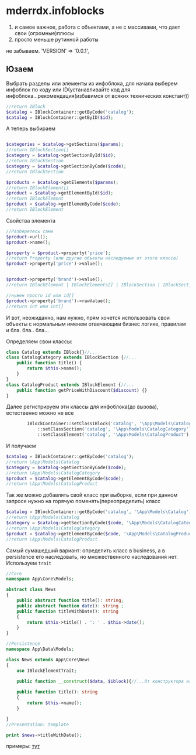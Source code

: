 # mderrdx.infoblocks

1. и самое важное, работа с объектами, а не с массивами, что дает свои (огромные)плюсы
2. просто меньше рутинной работы

не забываем. 'VERSION' => '0.0.1',

## Юзаем

Выбрать разделы или элементы из инфоблока, для начала выберем инфоблок по коду или ID(устанавливайте код для инфоблока...рекомендация(избавимся от всяких технических констант))

```php
//return IBlock
$catalog = IBlockContainer::getByCode('catalog');
$catalog = IBlockContainer::getByID($id);
```

А теперь выбираем
```php

$categories = $catalog->getSections($params);
//return IBlockSection[]
$category = $catalog->getSectionById($id);
//return IBlockSection
$category = $catalog->getSectionByCode($code);
//return IBlockSection

$products = $catalog->getElements($params);
//return IBlockElement[]
$product = $catalog->getElementById($id);
//return IBlockElement
$product = $catalog->getElemenByCode($code);
//return IBlockElement
```
Свойства элемента
```php
//Разберетесь сами
$product->url();
$product->name();

$property = $product->property('price');
//return Property (или другие объекты наследуемые от этого класса)
$product->property('price')->value();


$product->property('brand')->value();
//return IBlockElement | IBlockElements[] | IBlockSection | IBlockSection[] и так далее..

//нужен просто id или id[]
$product->property('brand')->rawValue();
//return int или int[]
```

И вот, неожиданно, нам нужно, прям хочется использовать свои объекты с нормальным именем отвечающим бизнес логике, правилам и бла. бла.. бла...

Определяем свои классы:
```php
class Catalog extends IBlock{}//...
class CatalogCategory extends IBlockSection {//...
    public function title() {
        return $this->name();
    }
}
class CatalogProduct extends IBlockElement {//...
    public function getPriceWithDiscount($discount) {}
}
```

Далее регистрируем эти классы для инфоблока(до вызова), естественно можно не все
```php
        IBlockContainer::setClassIBlock('catalog', '\App\Models\Catalog')
            ::setClassSection('catalog', '\App\Models\CatalogCategory')
            ::setClassElement('catalog', '\App\Models\CatalogProduct');

```
И получаем
```php
$catalog = IBlockContainer::getByCode('catalog');
//return \App\Models\Catalog
$category = $catalog->getSectionByCode($code);
//return \App\Models\CatalogCategory
$product = $catalog->getElementByCode($code);
//return \App\Models\CatalogProduct

```

Так же можно добавлять свой класс при выборке, если при данном запросе нужно на горячую поменять(переопределить) класс

```php
$catalog = IBlockContainer::getByCode('catalog', '\App\Models\Catalog');
//return \App\Models\Catalog
$category = $catalog->getSectionByCode($code, '\App\Models\CatalogCategory');
//return \App\Models\CatalogCategory
$product = $catalog->getElementByCode($code, '\App\Models\CatalogProduct');
//return \App\Models\CatalogProduct
```

Самый сумашедший вариант: определить класс в business, а в persistence его наследовать, но множественного наследования нет.
Используем `trait`

```php
//Core
namespace App\Core\Models;

abstract class News
{
    public abstract function title(): string;
    public abstract function date(): string ;
    public function titleWithDate(): string
    {
        return $this->title() . ': ' . $this->date();
    }
}

//Persistence
namespace App\Data\Models;

class News extends App\Core\News 
{
    use IBlockElementTrait;

    public function __construct($data, $iblock){//...От конструктора избавиться увы не удается
    
    public function title(): string
    {
        return $this->name();
    }

}
//Presentation: template

print $news->titleWithDate();
```

примеры:
[тут](https://github.com/mderrdx5341/bitrix.is.db)

